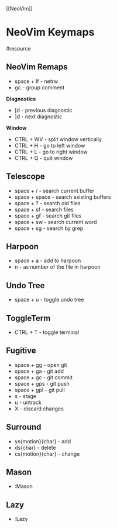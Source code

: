 [[NeoVim]]

# NeoVim Keymaps
#resource 

## NeoVim Remaps
- space + lf - netrw
- gc - group comment

**Diagnostics**
- [d - previous diagnostic 
- ]d - next diagnostic

**Window**
- CTRL + WV - split window vertically
- CTRL + H - go to left window 
- CTRL + L - go to right window 
- CTRL + Q - quit window

## Telescope
- space + / - search current buffer
- space + space -  search existing buffers 
- space + ? - search old files
- space + sf - search files
- space + gf - search git files
- space + sw - search current word
- space + sg - search by grep

## Harpoon
- space + a - add to harpoon 
- n - as number of the file in harpoon

## Undo Tree
- space + u - toggle undo tree

## ToggleTerm
- CTRL + T - toggle terminal

## Fugitive 
- space + gg - open git 
- space + ga - git add  
- space + gc - git commit
- space + gps - git push
- space + gpl - git pull
- s - stage
- u - untrack
- X - discard changes

## Surround
- ys{motion}{char} - add
- ds{char} - delete 
- cs{motion}{char} - change

## Mason
- :Mason

## Lazy
- :Lazy